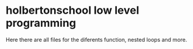 <h1>holbertonschool low level programming</h1>

Here there are all files for the diferents function, nested loops and more.

